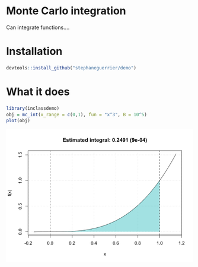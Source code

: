 
# Monte Carlo integration

Can integrate functions….

# Installation

``` r
devtools::install_github("stephaneguerrier/demo")
```

# What it does

``` r
library(inclassdemo)
obj = mc_int(x_range = c(0,1), fun = "x^3", B = 10^5)
plot(obj)
```

![](README_files/figure-gfm/unnamed-chunk-2-1.png)<!-- -->
